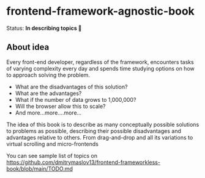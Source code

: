 # frontend-framework-agnostic-book
Status: **In describing topics 👀**

## About idea
Every front-end developer, regardless of the framework, encounters tasks of varying complexity every day and spends time studying options on how to approach solving the problem. 
- What are the disadvantages of this solution? 
- What are the advantages? 
- What if the number of data grows to 1,000,000?
- Will the browser allow this to scale?
- And more...more....more...

The idea of ​​this book is to describe as many conceptually possible solutions to problems as possible, describing their possible disadvantages and advantages relative to others.
From drag-and-drop and all its variations to virtual scrolling and micro-frontends

You can see sample list of topics on https://github.com/dmitrymaslov13/frontend-frameworkless-book/blob/main/TODO.md
